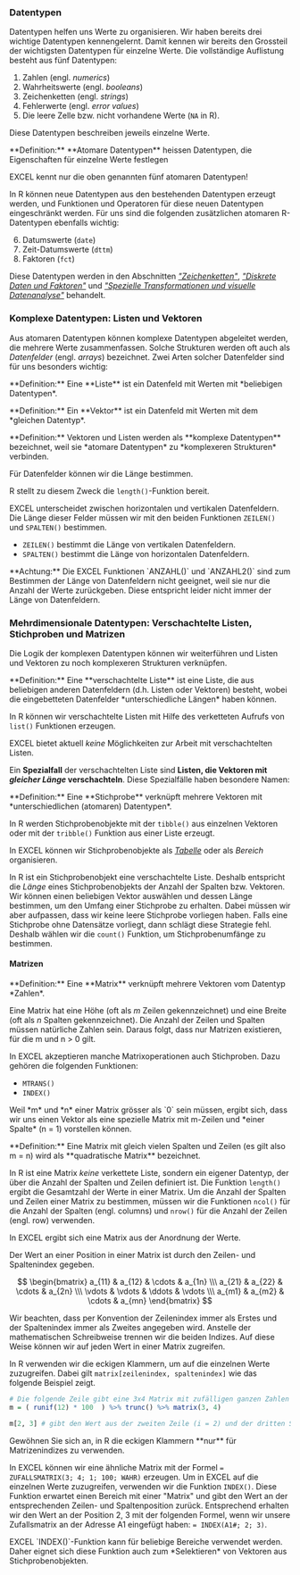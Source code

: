 ### Datentypen

Datentypen helfen uns Werte zu organisieren. Wir haben bereits drei wichtige Datentypen kennengelernt. Damit kennen wir bereits den Grossteil der wichtigsten Datentypen für einzelne Werte. Die vollständige Auflistung besteht aus fünf Datentypen:

1. Zahlen (engl. *numerics*)
2. Wahrheitswerte (engl. *booleans*)
3. Zeichenketten (engl. *strings*)
4. Fehlerwerte (engl. *error values*)
5. Die leere Zelle bzw. nicht vorhandene Werte (`NA` in R). 

Diese Datentypen beschreiben jeweils einzelne Werte. 

<p class="alert alert-primary" markdown="1">
**Definition:** **Atomare Datentypen** heissen Datentypen, die Eigenschaften für einzelne Werte festlegen
</p>

EXCEL kennt nur die oben genannten fünf atomaren Datentypen! 

In R können neue Datentypen aus den bestehenden Datentypen erzeugt werden, und Funktionen und Operatoren für diese neuen Datentypen eingeschränkt werden. Für uns sind die folgenden zusätzlichen atomaren R-Datentypen ebenfalls wichtig:

6. Datumswerte (`date`)
7. Zeit-Datumswerte (`dttm`)
8. Faktoren (`fct`) 

Diese Datentypen werden in den Abschnitten [*"Zeichenketten"*](https://moodle.zhaw.ch/course/view.php?id=9539#section-3), [*"Diskrete Daten und Faktoren"*](https://moodle.zhaw.ch/course/view.php?id=9539#section-4) und [*"Spezielle Transformationen und visuelle Datenanalyse"*](https://moodle.zhaw.ch/course/view.php?id=9539#section-2) behandelt.

### Komplexe Datentypen: Listen und Vektoren

Aus atomaren Datentypen können komplexe Datentypen abgeleitet werden, die mehrere Werte zusammenfassen. Solche Strukturen werden oft auch als *Datenfelder* (engl. *arrays*) bezeichnet. Zwei Arten solcher Datenfelder sind für uns besonders wichtig: 

<p class="alert alert-primary" markdown="1">
**Definition:** Eine **Liste** ist ein Datenfeld mit Werten mit *beliebigen Datentypen*.
</p>

<p class="alert alert-primary" markdown="1">
**Definition:** Ein **Vektor** ist ein Datenfeld mit Werten mit dem *gleichen Datentyp*. 
</p>

<p class="alert alert-primary" markdown="1">
**Definition:** Vektoren und Listen werden als **komplexe Datentypen** bezeichnet, weil sie *atomare Datentypen* zu *komplexeren Strukturen* verbinden.  
</p>

Für Datenfelder können wir die Länge bestimmen. 

R stellt zu diesem Zweck die `length()`-Funktion bereit. 

EXCEL unterscheidet zwischen horizontalen und vertikalen Datenfeldern. Die Länge dieser Felder müssen wir mit den beiden Funktionen `ZEILEN()` und `SPALTEN()` bestimmen. 

* `ZEILEN()` bestimmt die Länge  von vertikalen Datenfeldern. 
* `SPALTEN()` bestimmt die Länge von horizontalen Datenfeldern. 

<p class="alert alert-warning" markdown="1">
**Achtung:** Die EXCEL Funktionen `ANZAHL()` und `ANZAHL2()` sind zum Bestimmen der Länge von Datenfeldern nicht geeignet, weil sie nur die Anzahl der Werte zurückgeben. Diese entspricht leider nicht immer der Länge von Datenfeldern.
</p>

### Mehrdimensionale Datentypen: Verschachtelte Listen, Stichproben und Matrizen

Die Logik der komplexen Datentypen können wir weiterführen und Listen und Vektoren zu noch komplexeren Strukturen verknüpfen. 

<p class="alert alert-primary" markdown="1">
**Definition:** Eine **verschachtelte Liste** ist eine Liste, die aus beliebigen anderen Datenfeldern (d.h. Listen oder Vektoren) besteht, wobei die eingebetteten Datenfelder *unterschiedliche Längen* haben können.
</p>

In R können wir verschachtelte Listen mit Hilfe des verketteten Aufrufs von `list()` Funktionen erzeugen. 

EXCEL bietet aktuell *keine* Möglichkeiten zur Arbeit mit verschachtelten Listen.

Ein **Spezialfall** der verschachtelten Liste sind **Listen, die Vektoren mit *gleicher Länge* verschachteln**. Diese Spezialfälle haben besondere Namen: 

<p class="alert alert-primary" markdown="1">
**Definition:** Eine **Stichprobe** verknüpft mehrere Vektoren mit *unterschiedlichen (atomaren) Datentypen*. 
</p>

In R werden Stichprobenobjekte mit der `tibble()` aus einzelnen Vektoren oder mit der `tribble()` Funktion aus einer Liste erzeugt. 

In EXCEL können wir Stichprobenobjekte als [*Tabelle*](https://moodle.zhaw.ch/mod/page/view.php?id=544754) oder als *Bereich* organisieren. 

In R ist ein Stichprobenobjekt eine verschachtelte Liste. Deshalb entspricht die *Länge* eines Stichprobenobjekts der Anzahl der Spalten bzw. Vektoren. Wir können einen beliebigen Vektor auswählen und dessen Länge bestimmen, um den Umfang einer Stichprobe zu erhalten. Dabei müssen wir aber aufpassen, dass wir keine leere Stichprobe vorliegen haben. Falls eine Stichprobe ohne Datensätze vorliegt, dann schlägt diese Strategie fehl. Deshalb wählen wir die `count()` Funktion, um Stichprobenumfänge zu bestimmen. 

#### Matrizen

<p class="alert alert-primary" markdown="1">
**Definition:** Eine **Matrix** verknüpft mehrere Vektoren vom Datentyp *Zahlen*.
</p>

Eine Matrix hat eine Höhe (oft als *m* Zeilen gekennzeichnet) und eine Breite (oft als *n* Spalten gekennzeichnet). Die Anzahl der Zeilen und Spalten müssen natürliche Zahlen sein. Daraus folgt, dass nur Matrizen existieren, für die m und n > 0 gilt. 

In EXCEL akzeptieren manche Matrixoperationen auch Stichproben. Dazu gehören die folgenden Funktionen:

* `MTRANS()`
* `INDEX()`

<p class="alert alert-success" markdown="1">
Weil *m* und *n* einer Matrix grösser als `0` sein müssen, ergibt sich, dass wir uns einen Vektor als eine spezielle Matrix mit m-Zeilen und *einer Spalte* (n = 1) vorstellen können.
</p>

<p class="alert alert-primary" markdown="1">
**Definition:** Eine Matrix mit gleich vielen Spalten und Zeilen (es gilt also m = n) wird als **quadratische Matrix** bezeichnet. 
</p>

In R ist eine Matrix *keine* verkettete Liste, sondern ein eigener Datentyp, der über die Anzahl der Spalten und Zeilen definiert ist. Die Funktion `length()` ergibt die Gesamtzahl der Werte in einer Matrix. Um die Anzahl der Spalten und Zeilen einer Matrix zu bestimmen, müssen wir die Funktionen `ncol()` für die Anzahl der Spalten (engl. columns) und `nrow()` für die Anzahl der Zeilen (engl. row) verwenden.

In EXCEL ergibt sich eine Matrix aus der Anordnung der Werte.

Der Wert an einer Position in einer Matrix ist durch den Zeilen- und Spaltenindex gegeben.

$$
\begin{bmatrix}
a_{11} & a_{12} & \cdots & a_{1n} \\\
a_{21} & a_{22} & \cdots & a_{2n} \\\
\vdots & \vdots  & \ddots & \vdots \\\
a_{m1} & a_{m2} &  \cdots &  a_{mn}  
\end{bmatrix}
$$ 

Wir beachten, dass per Konvention der Zeilenindex immer als Erstes und der Spaltenindex immer als Zweites angegeben wird. Anstelle der mathematischen Schreibweise trennen wir die beiden Indizes. Auf diese Weise können wir auf jeden Wert in einer Matrix zugreifen. 

In R verwenden wir die eckigen Klammern, um auf die einzelnen Werte zuzugreifen. Dabei gilt `matrix[zeilenindex, spaltenindex]` wie das folgende Beispiel zeigt. 

```R
# Die folgende Zeile gibt eine 3x4 Matrix mit zufälligen ganzen Zahlen mit  0 < m_ij < 100 zurück
m = ( runif(12) * 100  ) %>% trunc() %>% matrix(3, 4) 

m[2, 3] # gibt den Wert aus der zweiten Zeile (i = 2) und der dritten Spalte (j = 3) zurück.  
```

<p class="alert alert-success" markdown="1">
Gewöhnen Sie sich an, in R die eckigen Klammern **nur** für Matrizenindizes zu verwenden. 
</p>

In EXCEL können wir eine ähnliche Matrix mit der Formel `= ZUFALLSMATRIX(3; 4; 1; 100; WAHR)` erzeugen. Um in EXCEL auf die einzelnen Werte zuzugreifen, verwenden wir die Funktion `INDEX()`. Diese Funktion erwartet einen Bereich mit einer "Matrix" und gibt den Wert an der entsprechenden Zeilen- und Spaltenposition zurück. Entsprechend erhalten wir den Wert an der Position 2, 3 mit der folgenden Formel, wenn wir unsere Zufallsmatrix an der Adresse A1 eingefügt haben: `= INDEX(A1#; 2; 3)`.

<p class="alert alert-success" markdown="1">
EXCEL `INDEX()`-Funktion kann für beliebige Bereiche verwendet werden. Daher eignet sich diese Funktion auch zum *Selektieren* von Vektoren aus Stichprobenobjekten. 
</p>



